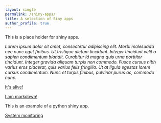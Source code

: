 ```yaml
---
layout: single
permalink: /shiny-apps/
title: A selection of Siny apps
author_profile: true
---
```


This is a place holder for shiny apps.

*Lorem ipsum dolor sit amet, consectetur adipiscing elit. Morbi malesuada nec nunc eget finibus. Ut tristique dictum tincidunt. Integer tincidunt velit a sapien condimentum blandit. Curabitur id magna quis urna porttitor tincidunt. Integer gravida aliquam turpis non commodo. Fusce cursus nibh varius eros placerat, quis varius felis fringilla. Ut at ligula egestas lorem cursus condimentum. Nunc et turpis finibus, pulvinar purus ac, commodo nunc.*

[It's alive!](http://marquess.me:3838/sample-apps/hello/)

[I am markdown!](http://marquess.me:3838/sample-apps/rmd/)

This is an example of a python shiny app.

[System monitoring](http://marquess.me:3838/sample-apps/py_shiny/)
